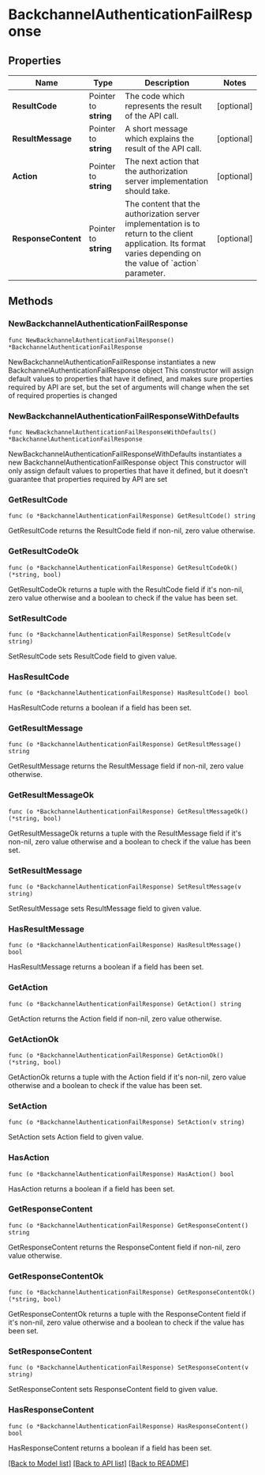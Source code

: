 # BackchannelAuthenticationFailResponse

## Properties

Name | Type | Description | Notes
------------ | ------------- | ------------- | -------------
**ResultCode** | Pointer to **string** | The code which represents the result of the API call. | [optional] 
**ResultMessage** | Pointer to **string** | A short message which explains the result of the API call. | [optional] 
**Action** | Pointer to **string** | The next action that the authorization server implementation should take. | [optional] 
**ResponseContent** | Pointer to **string** | The content that the authorization server implementation is to return to the client application. Its format varies depending on the value of &#x60;action&#x60; parameter.  | [optional] 

## Methods

### NewBackchannelAuthenticationFailResponse

`func NewBackchannelAuthenticationFailResponse() *BackchannelAuthenticationFailResponse`

NewBackchannelAuthenticationFailResponse instantiates a new BackchannelAuthenticationFailResponse object
This constructor will assign default values to properties that have it defined,
and makes sure properties required by API are set, but the set of arguments
will change when the set of required properties is changed

### NewBackchannelAuthenticationFailResponseWithDefaults

`func NewBackchannelAuthenticationFailResponseWithDefaults() *BackchannelAuthenticationFailResponse`

NewBackchannelAuthenticationFailResponseWithDefaults instantiates a new BackchannelAuthenticationFailResponse object
This constructor will only assign default values to properties that have it defined,
but it doesn't guarantee that properties required by API are set

### GetResultCode

`func (o *BackchannelAuthenticationFailResponse) GetResultCode() string`

GetResultCode returns the ResultCode field if non-nil, zero value otherwise.

### GetResultCodeOk

`func (o *BackchannelAuthenticationFailResponse) GetResultCodeOk() (*string, bool)`

GetResultCodeOk returns a tuple with the ResultCode field if it's non-nil, zero value otherwise
and a boolean to check if the value has been set.

### SetResultCode

`func (o *BackchannelAuthenticationFailResponse) SetResultCode(v string)`

SetResultCode sets ResultCode field to given value.

### HasResultCode

`func (o *BackchannelAuthenticationFailResponse) HasResultCode() bool`

HasResultCode returns a boolean if a field has been set.

### GetResultMessage

`func (o *BackchannelAuthenticationFailResponse) GetResultMessage() string`

GetResultMessage returns the ResultMessage field if non-nil, zero value otherwise.

### GetResultMessageOk

`func (o *BackchannelAuthenticationFailResponse) GetResultMessageOk() (*string, bool)`

GetResultMessageOk returns a tuple with the ResultMessage field if it's non-nil, zero value otherwise
and a boolean to check if the value has been set.

### SetResultMessage

`func (o *BackchannelAuthenticationFailResponse) SetResultMessage(v string)`

SetResultMessage sets ResultMessage field to given value.

### HasResultMessage

`func (o *BackchannelAuthenticationFailResponse) HasResultMessage() bool`

HasResultMessage returns a boolean if a field has been set.

### GetAction

`func (o *BackchannelAuthenticationFailResponse) GetAction() string`

GetAction returns the Action field if non-nil, zero value otherwise.

### GetActionOk

`func (o *BackchannelAuthenticationFailResponse) GetActionOk() (*string, bool)`

GetActionOk returns a tuple with the Action field if it's non-nil, zero value otherwise
and a boolean to check if the value has been set.

### SetAction

`func (o *BackchannelAuthenticationFailResponse) SetAction(v string)`

SetAction sets Action field to given value.

### HasAction

`func (o *BackchannelAuthenticationFailResponse) HasAction() bool`

HasAction returns a boolean if a field has been set.

### GetResponseContent

`func (o *BackchannelAuthenticationFailResponse) GetResponseContent() string`

GetResponseContent returns the ResponseContent field if non-nil, zero value otherwise.

### GetResponseContentOk

`func (o *BackchannelAuthenticationFailResponse) GetResponseContentOk() (*string, bool)`

GetResponseContentOk returns a tuple with the ResponseContent field if it's non-nil, zero value otherwise
and a boolean to check if the value has been set.

### SetResponseContent

`func (o *BackchannelAuthenticationFailResponse) SetResponseContent(v string)`

SetResponseContent sets ResponseContent field to given value.

### HasResponseContent

`func (o *BackchannelAuthenticationFailResponse) HasResponseContent() bool`

HasResponseContent returns a boolean if a field has been set.


[[Back to Model list]](../README.md#documentation-for-models) [[Back to API list]](../README.md#documentation-for-api-endpoints) [[Back to README]](../README.md)


